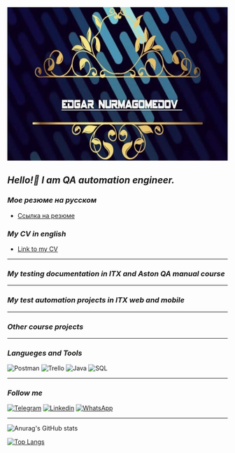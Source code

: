
<Img src="https://github.com/edgar8686/git-gui/blob/main/photo_2023-06-06_12-19-15.jpg?raw=true" Width="850" Height="350">

## ***Hello!:wave: I am QA automation engineer.***
### *Moe резюме на русском*

+ [Ссылка на резюме]()

### *My CV in english*

+ [Link to my CV]()
___
### ***My testing documentation in ITX and Aston QA manual course***
___
### ***My test automation projects in ITX web and mobile***
___
### ***Other course projects***
___
### ***Langueges and Tools***
![Postman](https://img.shields.io/badge/-Postman-090909?style=for-the-badge&logo=postman)
![Trello](https://img.shields.io/badge/-trello-090909?style=for-the-badge&logo=trello)
![Java](https://img.shields.io/badge/-Java-090909?style=for-the-badge&logo=java)
![SQL](https://img.shields.io/badge/-postgresql-090909?style=for-the-badge&logo=postgresql)
___
### ***Follow me***
[![Telegram](https://img.shields.io/badge/-telegram-090909?style=for-the-badge&logo=telegram)](https://t.me/Edgar186)
[![Linkedin](https://img.shields.io/badge/-linkedin-090909?style=for-the-badge&logo=linkedin)]()
[![WhatsApp](https://img.shields.io/badge/-WhatsApp-090909?style=for-the-badge&logo=whatsapp)](https://wa.me/79324194220?text=%D0%9F%D1%80%D0%B8%D0%B2%D0%B5%D1%82!%20%F0%9F%91%8B%20%D0%9C%D0%B5%D0%BD%D1%8F%20%D0%B8%D0%BD%D1%82%D0%B5%D1%80%D0%B5%D1%81%D1%83%D0%B5%D1%82...)
___
![Anurag's GitHub stats](https://github-readme-stats.vercel.app/api?username=edgar8686&show_icons=true&theme=merko)

[![Top Langs](https://github-readme-stats.vercel.app/api/top-langs/?username=edgar8686&layout=compact)](https://github.com/anuraghazra/github-readme-stats)